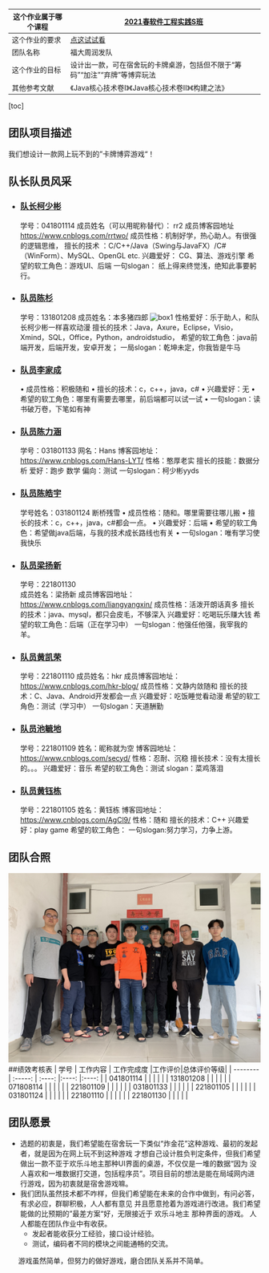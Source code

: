 |这个作业属于哪个课程|[2021春软件工程实践S班](https://edu.cnblogs.com/campus/fzu/FZUSESPR21)|
|--    |--    |
|这个作业的要求 |[点这试试看](https://edu.cnblogs.com/campus/fzu/FZUSESPR21/homework/11847)|
|团队名称 |福大周润发队|
|这个作业的目标|设计出一款，可在宿舍玩的卡牌桌游，包括但不限于“筹码”“加注”“弃牌”等博弈玩法|
|其他参考文献|《Java核心技术卷I》《Java核心技术卷II》《构建之法》 |
[toc]
## 团队项目描述
我们想设计一款网上玩不到的”卡牌博弈游戏“！

## 队长队员风采
+ ### [队长柯少彬](https://www.zybuluo.com/cmd/)
    学号：041801114
    成员姓名（可以用昵称替代）： rr2
    成员博客园地址  https://www.cnblogs.com/rrtwo/
    成员性格：机制好学，热心助人。有很强的逻辑思维，
    擅长的技术 ：C/C++/Java（Swing与JavaFX）/C#（WinForm）、MySQL、OpenGL etc.
    兴趣爱好： CG、算法、游戏引擎
    希望的软工角色：游戏UI、后端
    一句slogan： 纸上得来终觉浅，绝知此事要躬行。
+ ### [队员陈杉](https://www.zybuluo.com/cmd/)
    学号：131801208
    成员姓名：本多猪四郎 ![box1](https://images.cnblogs.com/cnblogs_com/x3x3x3/1927151/o_210205095533%E8%BF%99%E7%82%B9%E9%92%B1%E9%9A%BE%E5%8A%9E%E4%BA%8B.gif)
    性格爱好：乐于助人，和队长柯少彬一样喜欢动漫
    擅长的技术：Java，Axure，Eclipse，Visio，Xmind，SQL，Office，Python，androidstudio，
    希望的软工角色：java前端开发，后端开发，安卓开发；
    一局slogan：乾坤未定，你我皆是牛马
+ ### [队员李家成](https://www.zybuluo.com/cmd/)
    •	    成员性格：积极随和
    •	    擅长的技术：c，c++，java，c#
    •	    兴趣爱好：无
    •	    希望的软工角色：哪里有需要去哪里，前后端都可以试一试
    •	    一句slogan：读书破万卷，下笔如有神
+ ### [队员陈力涵](https://www.zybuluo.com/cmd/)
    学号：031801133
    网名：Hans
    博客园地址：https://www.cnblogs.com/Hans-LYT/
    性格：憨厚老实
    擅长的技能：数据分析
    爱好：跑步 数学
    偏向：测试
    一句slogan：柯少彬yyds
+ ### [队员陈皓宇](https://www.zybuluo.com/cmd/)
    学号姓名：031801124 断桥残雪
    •	    成员性格：随和。哪里需要往哪儿搬
    •	    擅长的技术：c，c++，java，c#都会一点。
    •	    兴趣爱好：后端
    •	    希望的软工角色：希望做java后端，与我的技术成长路线也有关
    •	    一句slogan：唯有学习使我快乐
+ ### [队员梁扬新](https://www.zybuluo.com/cmd/)
    学号：221801130	
    成员姓名：梁扬新
    成员博客园地址：https://www.cnblogs.com/liangyangxin/
    成员性格：活泼开朗话真多
    擅长的技术：java、mysql，都只会皮毛，不够深入
    兴趣爱好：吃喝玩乐赚大钱
    希望的软工角色：后端（正在学习中）
    一句slogan：他强任他强，我宰我的羊。
+ ### [队员黄凯荣](https://www.zybuluo.com/cmd/)
    学号：221801110
    成员姓名：hkr
    成员博客园地址：https://www.cnblogs.com/hkr-blog/
    成员性格：文静内敛随和
    擅长的技术：C、Java、Android开发都会一点
    兴趣爱好：吃饭睡觉看动漫
    希望的软工角色：测试（学习中）
    一句slogan：天道酬勤
+ ### [队员池毓地](https://www.zybuluo.com/cmd/)
    学号：221801109
    姓名：昵称就为空
    博客园地址：https://www.cnblogs.com/secyd/
    性格：忍耐、沉稳
    擅长技术：没有太擅长的。。。
    兴趣爱好：音乐
    希望的软工角色：测试
    slogan：菜鸡落泪
+ ### [队员黄钰栋](https://www.zybuluo.com/cmd/)
    学号：221801105
    姓名：黄钰栋
    博客园地址：
    https://www.cnblogs.com/AgCl9/
    性格：随和
    擅长的技术：C++
    兴趣爱好：play game
    希望的软工角色：
    一句slogan:努力学习，力争上游。
## 团队合照
![我们的第一张合照](pic1.png)
##绩效考核表
| 学号        | 工作内容   |  工作完成度  |工作评价|总体评价等级|
| --------    | :-----:    | :----:       |:----:  |:----:      |
| 041801114   |            |              |        |            |
| 131801208   |            |              |        |            |
| 071808114   |            |              |        |            |
| 221801109   |            |              |        |            |
| 031801133   |            |              |        |            |
| 221801105   |            |              |        |            |
| 031801124   |            |              |        |            |
| 221801110   |            |              |        |            |
| 221801130   |            |              |        |            |
## 团队愿景
+ 选题的初衷是，我们希望能在宿舍玩一下类似“炸金花”这种游戏、最初的发起者，就是因为在网上玩不到这种游戏
才想自己设计胜负判定条件，但我们希望做出一款不亚于欢乐斗地主那种UI界面的桌游，不仅仅是一堆的数据“因为
没人喜欢和一堆数据打交道，包括程序员”。项目目前的想法是能在局域网内进行游戏，因为初衷就是宿舍游戏嘛。
+ 我们团队虽然技术都不咋样，但我们希望能在未来的合作中做到，有问必答，有求必应，群聊积极，人人都有意见
并且愿意抢着为游戏进行改进。我们希望能做的比预期的”最差方案“好，无限接近于 欢乐斗地主 那种界面的游戏。
人人都能在团队作业中有收获。
  + 发起者能收获分工经验，接口设计经验。
  + 测试，编码者不同的模块之间能通畅的交流。

 &nbsp;&nbsp;&nbsp;&nbsp;&nbsp;游戏虽然简单，但努力的做好游戏，磨合团队关系并不简单。
